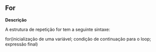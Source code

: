 ## For
**Descrição**

A estrutura de repetição for tem a seguinte sintaxe:

for(inicialização de uma variável; condição de continuação para o loop; expressão final)

